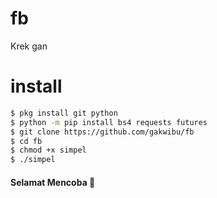 # fb
Krek gan
# install
````bash
$ pkg install git python
$ python -m pip install bs4 requests futures
$ git clone https://github.com/gakwibu/fb
$ cd fb
$ chmod +x simpel
$ ./simpel
````
#### Selamat Mencoba 🙏

